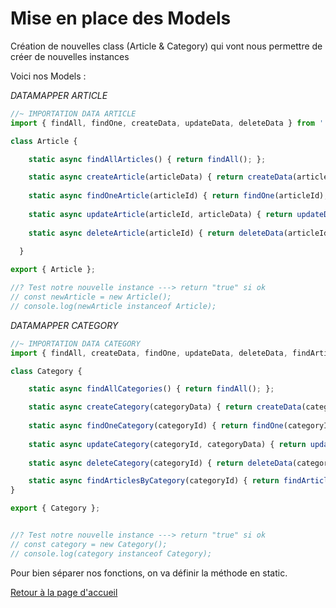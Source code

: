# Mise en place des Models

Création de nouvelles class (Article & Category) qui vont nous permettre de créer de nouvelles instances

Voici nos Models :

*DATAMAPPER ARTICLE*

```js
//~ IMPORTATION DATA ARTICLE
import { findAll, findOne, createData, updateData, deleteData } from '../datamapper/article.js';

class Article {

    static async findAllArticles() { return findAll(); };

    static async createArticle(articleData) { return createData(articleData); };
    
    static async findOneArticle(articleId) { return findOne(articleId); };
    
    static async updateArticle(articleId, articleData) { return updateData(articleId, articleData); }
    
    static async deleteArticle(articleId) { return deleteData(articleId) };
    
  }

export { Article };

//? Test notre nouvelle instance ---> return "true" si ok
// const newArticle = new Article();
// console.log(newArticle instanceof Article);
```

*DATAMAPPER CATEGORY*

```js
//~ IMPORTATION DATA CATEGORY
import { findAll, createData, findOne, updateData, deleteData, findArticlesByCategoryId } from '../datamapper/category.js';

class Category {

    static async findAllCategories() { return findAll(); };

    static async createCategory(categoryData) { return createData(categoryData); };
    
    static async findOneCategory(categoryId) { return findOne(categoryId); };
    
    static async updateCategory(categoryId, categoryData) { return updateData(categoryId, categoryData); }
    
    static async deleteCategory(categoryId) { return deleteData(categoryId); };

    static async findArticlesByCategory(categoryId) { return findArticlesByCategoryId(categoryId); }
}

export { Category };


//? Test notre nouvelle instance ---> return "true" si ok
// const category = new Category();
// console.log(category instanceof Category);
```

Pour bien séparer nos fonctions, on va définir la méthode en static.

[Retour à la page d'accueil](../README.md)
